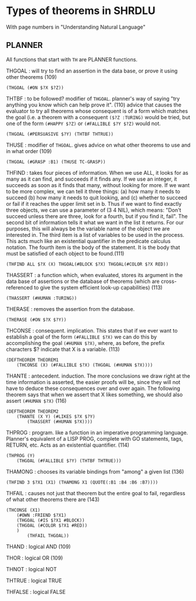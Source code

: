 # Types of theorems in SHRDLU

With page numbers in "Understanding Natural Language"

## PLANNER

All functions that start with `TH` are PLANNER functions.

THGOAL
: will try to find an assertion in the data base, or prove it using other theorems (109)

    (THGOAL (#ON $?X $?Z))

THTBF
: to be followed? modifier of `THGOAL`. planner's way of saying "try anything you know which can help prove it". (110) advice that causes the evaluator to try all theorems whose consequent is of a form which matches the goal (i.e. a theorem with a consequent `($?Z :TURING)` would be tried, but one of the form `(#HAPPY $?Z)` or `(#FALLIBLE $?Y $?Z)` would not. 

    (THGOAL (#PERSUASIVE $?Y) (THTBF THTRUE))
    
THUSE
: modifier of `THGOAL`. gives advice on what other theorems to use and in what order (109)

    (THGOAL (#GRASP :B1) (THUSE TC-GRASP))

THFIND
: takes four pieces of information. When we use ALL, it looks for as many as it can find, and succeeds if it finds any. If we use an integer, it succeeds as soon as it finds that many, without looking for more. If we want to be more complex, we can tell it three things: (a) how many it needs to succeed (b) how many it needs to quit looking, and (c) whether to succeed or fail if it reaches the upper limit set in b. Thus if we want to find exactly three objects, we can use a parameter of (3 4 NIL), which means: "Don't succeed unless there are three, look for a fourth, but if you find it, fail". The second bit of information tells it what we want in the list it returns. For our purposes, this will always be the variable name of the object we are interested in. The third item is a list of variables to be used in the process. This acts much like an existential quantifier in the predicate calculus notation. The fourth item is the body of the statement. It is the body that must be satisfied of each object to be found.(111)

    (THFIND ALL $?X (X) THGOAL(#BLOCK $?X) THGOAL(#COLOR $?X RED))
    
THASSERT
: a function which, when evaluated, stores its argument in the data base of assertions or the database of theorems (which are cross-referenced to give the system efficient look-up capabilities) (113)

    (THASSERT (#HUMAN :TURING))
    
THERASE
: removes the assertion from the database.

    (THERASE (#ON $?X $?Y))    
    
THCONSE
: consequent. implication. This states that if we ever want to establish a goal of the form `(#FALLIBLE $?X)` we can do this by accomplishing the goal `(#HUMAN $?X)`, where, as before, the prefix characters $? indicate that X is a variable. (113)

    (DEFTHEOREM THEOREM1
        (THCONSE (X) (#FALLIBLE $?X) (THGOAL (#HUMAN $?X))))
        
THANTE
: antecedent. induction. The more conclusions we draw right at the time information is asserted, the easier proofs will be, since they will not have to deduce these consequences over and over again. The following theorem says that when we assert that X likes something, we should also assert `(#HUMAN $?X)` (116)

    (DEFTHEOREM THEOREM2
        (THANTE (X Y) (#LIKES $?X $?Y)
            (THASSERT (#HUMAN $?X))))
                    
THPROG
: program. like a function in an imperative programming language. Planner's equivalent of a LISP PROG, complete with GO statements, tags, RETURN, etc. Acts as an existential quantifier. (114)

    (THPROG (Y)
        (THGOAL (#FALLIBLE $?Y) (THTBF THTRUE)))        

THAMONG
: chooses its variable bindings from "among" a given list (136)

    (THFIND 3 $?X1 (X1) (THAMONG X1 (QUOTE(:B1 :B4 :B6 :B7))))

THFAIL
: causes not just that theorem but the entire goal to fail, regardless of what other theorems there are (143)

    (THCONSE (X1)
        (#OWN :FRIEND $?X1)
        (THGOAL (#IS $?X1 #BLOCK))
        (THGOAL (#COLOR $?X1 #RED))
        )
            (THFAIL THGOAL))

THAND
: logical AND (109)

THOR
: logical OR (109)

THNOT
: logical NOT

THTRUE
: logical TRUE

THFALSE
: logical FALSE
